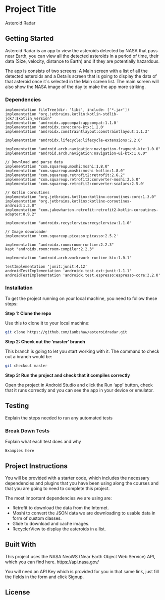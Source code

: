 # Project Title

Asteroid Radar

## Getting Started

Asteroid Radar is an app to view the asteroids detected by NASA that pass near Earth, you can view all the detected asteroids in a period of time, their data (Size, velocity, distance to Earth) and if they are potentially hazardous.

The app is consists of two screens: A Main screen with a list of all the detected asteroids and a Details screen that is going to display the data of that asteroid once it´s selected in the Main screen list. The main screen will also show the NASA image of the day to make the app more striking.


### Dependencies

```
implementation fileTree(dir: 'libs', include: ['*.jar'])
implementation "org.jetbrains.kotlin:kotlin-stdlib-jdk7:$kotlin_version"
implementation 'androidx.appcompat:appcompat:1.1.0'
implementation 'androidx.core:core-ktx:1.2.0'
implementation 'androidx.constraintlayout:constraintlayout:1.1.3'

implementation "androidx.lifecycle:lifecycle-extensions:2.2.0"

implementation "android.arch.navigation:navigation-fragment-ktx:1.0.0"
implementation "android.arch.navigation:navigation-ui-ktx:1.0.0"

// Download and parse data
implementation "com.squareup.moshi:moshi:1.8.0"
implementation "com.squareup.moshi:moshi-kotlin:1.8.0"
implementation "com.squareup.retrofit2:retrofit:2.6.2"
implementation "com.squareup.retrofit2:converter-moshi:2.5.0"
implementation 'com.squareup.retrofit2:converter-scalars:2.5.0'

// Kotlin coroutines
implementation "org.jetbrains.kotlinx:kotlinx-coroutines-core:1.3.0"
implementation "org.jetbrains.kotlinx:kotlinx-coroutines-android:1.3.0"
implementation "com.jakewharton.retrofit:retrofit2-kotlin-coroutines-adapter:0.9.2"

implementation "androidx.recyclerview:recyclerview:1.1.0"

// Image downloader
implementation 'com.squareup.picasso:picasso:2.5.2'

implementation "androidx.room:room-runtime:2.2.3"
kapt "androidx.room:room-compiler:2.2.3"

implementation "android.arch.work:work-runtime-ktx:1.0.1"

testImplementation 'junit:junit:4.12'
androidTestImplementation 'androidx.test.ext:junit:1.1.1'
androidTestImplementation 'androidx.test.espresso:espresso-core:3.2.0'
```

### Installation

To get the project running on your local machine, you need to follow these steps:

**Step 1: Clone the repo**

Use this to clone it to your local machine:
```bash
git clone https://github.com/ianbshaw/asteroidradar.git
```

**Step 2: Check out the ‘master’ branch**

This branch is going to let you start working with it. The command to check out a branch would be:

```bash
git checkout master
```

**Step 3: Run the project and check that it compiles correctly**

Open the project in Android Studio and click the Run ‘app’ button, check that it runs correctly and you can see the app in your device or emulator.

## Testing

Explain the steps needed to run any automated tests

### Break Down Tests

Explain what each test does and why

```
Examples here
```
## Project Instructions

You will be provided with a starter code, which includes the necessary dependencies and plugins that you have been using along the courses and that you are going to need to complete this project. 

The most important dependencies we are using are:
- Retrofit to download the data from the Internet.
- Moshi to convert the JSON data we are downloading to usable data in form of custom classes.
- Glide to download and cache images.
- RecyclerView to display the asteroids in a list.

## Built With

This project uses the NASA NeoWS (Near Earth Object Web Service) API, which you can find here.
https://api.nasa.gov/

You will need an API Key which is provided for you in that same link, just fill the fields in the form and click Signup.

## License



